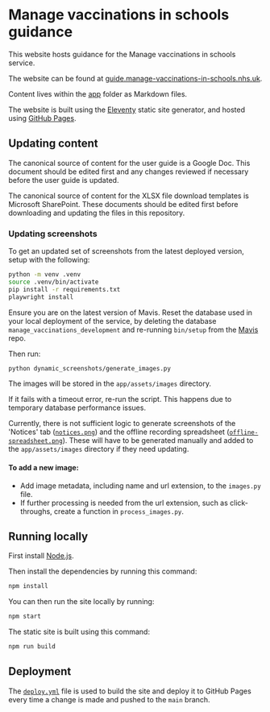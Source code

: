 # Manage vaccinations in schools guidance

This website hosts guidance for the Manage vaccinations in schools service.

The website can be found at [guide.manage-vaccinations-in-schools.nhs.uk](https://guide.manage-vaccinations-in-schools.nhs.uk).

Content lives within the [app](./app) folder as Markdown files.

The website is built using the [Eleventy](https://www.11ty.dev) static site generator, and hosted using [GitHub Pages](https://pages.github.com).

## Updating content

The canonical source of content for the user guide is a Google Doc. This document should be edited first and any changes reviewed if necessary before the user guide is updated.

The canonical source of content for the XLSX file download templates is Microsoft SharePoint. These documents should be edited first before downloading and updating the files in this repository.

### Updating screenshots

To get an updated set of screenshots from the latest deployed version, setup with the following:
```bash
python -m venv .venv
source .venv/bin/activate
pip install -r requirements.txt
playwright install
```
Ensure you are on the latest version of Mavis. Reset the database used in your local deployment of the service, by deleting the database `manage_vaccinations_development` and re-running `bin/setup` from the [Mavis](https://github.com/nhsuk/manage-vaccinations-in-schools?tab=readme-ov-file) repo.

Then run: 
```bash
python dynamic_screenshots/generate_images.py
``` 
The images will be stored in the `app/assets/images` directory.

If it fails with a timeout error, re-run the script. This happens due to temporary database performance issues.

Currently, there is not sufficient logic to generate screenshots of the 'Notices' tab ([`notices.png`](/home/lakshmimurugappan/MAVIS/manage-vaccinations-in-schools-guidance/app/assets/images/notices.png)) and the offline recording spreadsheet ([`offline-spreadsheet.png`](/home/lakshmimurugappan/MAVIS/manage-vaccinations-in-schools-guidance/app/assets/images/offline-spreadsheet.png)). These will have to be generated manually and added to the `app/assets/images` directory if they need updating.

#### To add a new image:
- Add image metadata, including name and url extension, to the `images.py` file.
- If further processing is needed from the url extension, such as click-throughs, create a function in `process_images.py`.


## Running locally

First install [Node.js](https://nodejs.org/en).

Then install the dependencies by running this command:

```bash
npm install
```

You can then run the site locally by running:

```bash
npm start
```

The static site is built using this command:

```bash
npm run build
```

## Deployment

The [`deploy.yml`](./.github/workflows/deploy.yml) file is used to build the site and deploy it to GitHub Pages every time a change is made and pushed to the `main` branch.
